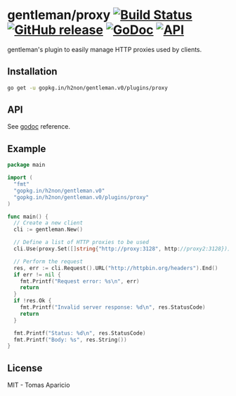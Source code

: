 # gentleman/proxy [![Build Status](https://travis-ci.org/h2non/gentleman.png)](https://travis-ci.org/h2non/gentleman) [![GitHub release](https://img.shields.io/github/tag/h2non/gentleman.svg)](https://github.com/h2non/gentleman/releases) [![GoDoc](https://godoc.org/github.com/h2non/gentleman?status.svg)](https://godoc.org/github.com/h2non/gentleman) [![API](https://img.shields.io/badge/api-beta-green.svg?style=flat)](https://godoc.org/github.com/h2non/gentleman)

gentleman's plugin to easily manage HTTP proxies used by clients.

## Installation

```bash
go get -u gopkg.in/h2non/gentleman.v0/plugins/proxy
```

## API

See [godoc](https://godoc.org/github.com/h2non/gentleman) reference.

## Example

```go
package main

import (
  "fmt"
  "gopkg.in/h2non/gentleman.v0"
  "gopkg.in/h2non/gentleman.v0/plugins/proxy"
)

func main() {
  // Create a new client
  cli := gentleman.New()

  // Define a list of HTTP proxies to be used
  cli.Use(proxy.Set([]string{"http://proxy:3128", http://proxy2:3128}))

  // Perform the request
  res, err := cli.Request().URL("http://httpbin.org/headers").End()
  if err != nil {
    fmt.Printf("Request error: %s\n", err)
    return
  }
  if !res.Ok {
    fmt.Printf("Invalid server response: %d\n", res.StatusCode)
    return
  }

  fmt.Printf("Status: %d\n", res.StatusCode)
  fmt.Printf("Body: %s", res.String())
}
```

## License

MIT - Tomas Aparicio
